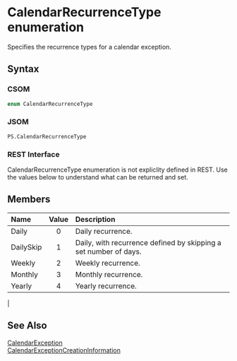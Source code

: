[comment]: # (Name:CalendarRecurrenceType)
[comment]: # (Type:Enum)
[comment]: # (Status:Verified)

# <a name="name"></a>CalendarRecurrenceType enumeration

<a name="description"></a>Specifies the recurrence types for a calendar exception.

## <a name="syntax"></a>Syntax

### CSOM

```C#
enum CalendarRecurrenceType 
```
### JSOM

```
PS.CalendarRecurrenceType
```
### REST Interface

CalendarRecurrenceType enumeration is not expliclity defined in REST.  Use the values below to understand what can be returned and set.

## <a name="members"></a>Members

<a name="enumMembers"></a>

|**Name**|**Value**|**Description**|
|:------ |:----: |:----- |
|<a name="Daily"></a>Daily|0| Daily recurrence.|
|<a name="DailySkip"></a>DailySkip|1| Daily, with recurrence defined by skipping a set number of days.|
|<a name="Weekly"></a>Weekly|2| Weekly recurrence.|
|<a name="Monthly"></a>Monthly|3| Monthly recurrence.|
|<a name="Yearly"></a>Yearly|4| Yearly recurrence.
|

## <a name="seeAlso"></a>See Also

[CalendarException](CalendarException.md)<br/>
[CalendarExceptionCreationInformation](CalendarExceptionCreationInformation.md)<br/>
